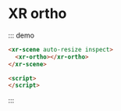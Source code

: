 # XR ortho

::: demo

```html
<xr-scene auto-resize inspect>
  <xr-ortho></xr-ortho>
</xr-scene>

<script>
</script>
```

:::
